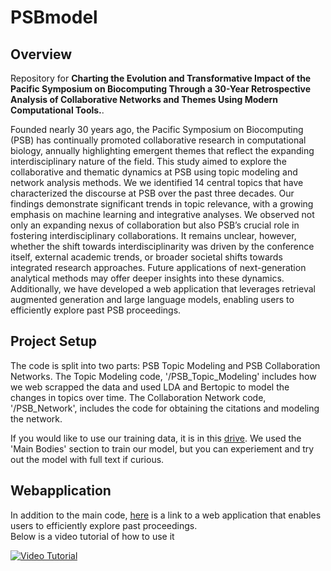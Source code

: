 # PSBmodel

## Overview 

Repository for **Charting the Evolution and Transformative Impact of the Pacific Symposium on Biocomputing Through a 30-Year Retrospective Analysis of Collaborative Networks and Themes Using Modern Computational Tools.**. 

Founded nearly 30 years ago, the Pacific Symposium on Biocomputing (PSB) has continually promoted collaborative research in computational biology, annually highlighting emergent themes that reflect the expanding interdisciplinary nature of the field. This study aimed to explore the collaborative and thematic dynamics at PSB using topic modeling and network analysis methods. We we identified 14 central topics that have characterized the discourse at PSB over the past three decades. Our findings demonstrate significant trends in topic relevance, with a growing emphasis on machine learning and integrative analyses. We observed not only an expanding nexus of collaboration but also PSB’s crucial role in fostering interdisciplinary collaborations. It remains unclear, however, whether the shift towards interdisciplinarity was driven by the conference itself, external academic trends, or broader societal shifts towards integrated research approaches. Future applications of next-generation analytical methods may offer deeper insights into these dynamics. Additionally, we have developed a web application that leverages retrieval augmented generation and large language models, enabling users to efficiently explore past PSB proceedings.

## Project Setup 
The code is split into two parts: PSB Topic Modeling and PSB Collaboration Networks. The Topic Modeling code, '/PSB_Topic_Modeling' includes how we web scrapped the data and used LDA and Bertopic to model the changes in topics over time. The Collaboration Network code, '/PSB_Network', includes the code for obtaining the citations and modeling the network. 

If you would like to use our training data, it is in this [drive](https://drive.google.com/drive/folders/1uvPSGsPaSboP7TnobM3m5kLG1hoTNZc6?usp=sharing). We used the 'Main Bodies' section to train our model, but you can experiement and try out the model with full text if curious. 

## Webapplication
In addition to the main code, [here](https://psb-rag.streamlit.app/) is a link to a web application that enables users to efficiently explore past proceedings. \
Below is a video tutorial of how to use it 

[![Video Tutorial](https://img.youtube.com/vi/t4ghzrL7AgM/0.jpg)](https://www.youtube.com/watch?v=t4ghzrL7AgM)
